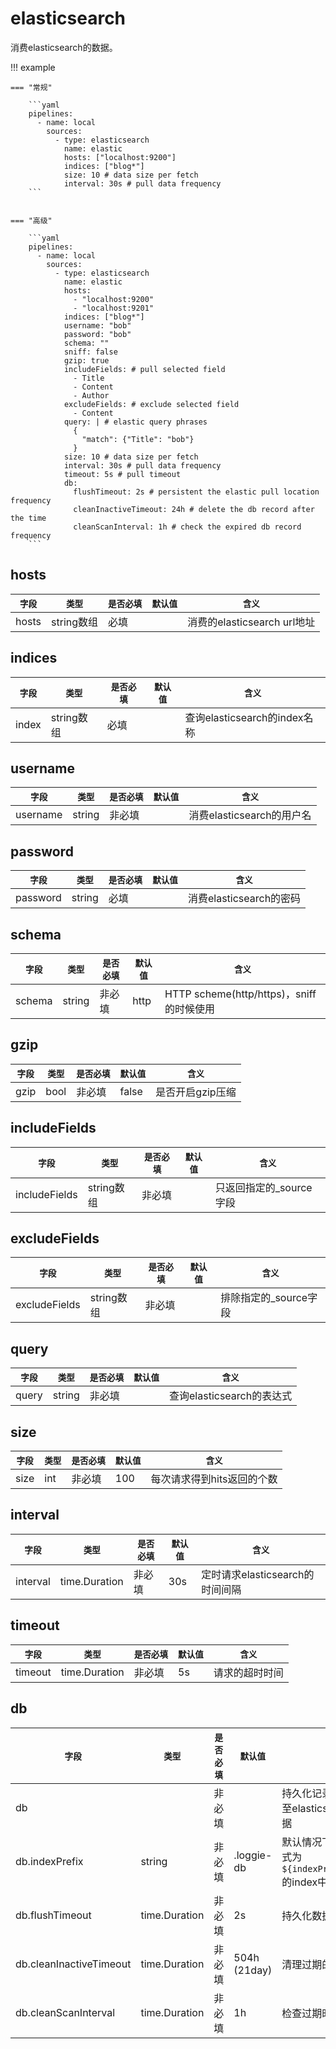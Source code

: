 # elasticsearch

消费elasticsearch的数据。

!!! example

    === "常规"

        ```yaml
        pipelines:
          - name: local
            sources:
              - type: elasticsearch
                name: elastic
                hosts: ["localhost:9200"]
                indices: ["blog*"]
                size: 10 # data size per fetch
                interval: 30s # pull data frequency
        ```


    === "高级"

        ```yaml
        pipelines:
          - name: local
            sources:
              - type: elasticsearch
                name: elastic
                hosts:
                  - "localhost:9200"
                  - "localhost:9201"
                indices: ["blog*"]
                username: "bob"
                password: "bob"
                schema: ""
                sniff: false
                gzip: true
                includeFields: # pull selected field
                  - Title
                  - Content
                  - Author
                excludeFields: # exclude selected field
                  - Content
                query: | # elastic query phrases
                  {
                    "match": {"Title": "bob"}
                  }
                size: 10 # data size per fetch
                interval: 30s # pull data frequency
                timeout: 5s # pull timeout
                db: 
                  flushTimeout: 2s # persistent the elastic pull location frequency
                  cleanInactiveTimeout: 24h # delete the db record after the time
                  cleanScanInterval: 1h # check the expired db record frequency
        ```

## hosts

|    `字段`   |    `类型`    |  `是否必填`  |  `默认值`  |  `含义`  |
| ---------- | ----------- | ----------- | --------- | -------- |
| hosts | string数组  |    必填    |     | 消费的elasticsearch url地址 |

## indices

|    `字段`   |    `类型`    |  `是否必填`  |  `默认值`  |  `含义`  |
| ---------- | ----------- | ----------- | --------- | -------- |
| index | string数组  |    必填    |     | 查询elasticsearch的index名称 |

## username

|    `字段`   |    `类型`    |  `是否必填`  |  `默认值`  |  `含义`  |
| ---------- | ----------- | ----------- | --------- | -------- |
| username | string  |    非必填    |     | 消费elasticsearch的用户名 |

## password

|    `字段`   |    `类型`    |  `是否必填`  |  `默认值`  |  `含义`  |
| ---------- | ----------- | ----------- | --------- | -------- |
| password | string  |    必填    |     | 消费elasticsearch的密码 |

## schema

|    `字段`   |    `类型`    |  `是否必填`  |  `默认值`  |  `含义`  |
| ---------- | ----------- | ----------- | --------- | -------- |
| schema | string  |    非必填    |  http   | HTTP scheme(http/https)，sniff的时候使用 |

## gzip

|    `字段`   |    `类型`    |  `是否必填`  |  `默认值`  |  `含义`  |
| ---------- | ----------- | ----------- | --------- | -------- |
| gzip | bool  |    非必填    |  false   | 是否开启gzip压缩 |

## includeFields

|    `字段`   |    `类型`    |  `是否必填`  |  `默认值`  |  `含义`  |
| ---------- | ----------- | ----------- | --------- | -------- |
| includeFields | string数组  |    非必填    |     | 只返回指定的_source字段 |

## excludeFields

|    `字段`   |    `类型`    |  `是否必填`  |  `默认值`  |  `含义`  |
| ---------- | ----------- | ----------- | --------- | -------- |
| excludeFields | string数组  |    非必填    |     | 排除指定的_source字段 |

## query

|    `字段`   |    `类型`    |  `是否必填`  |  `默认值`  |  `含义`  |
| ---------- | ----------- | ----------- | --------- | -------- |
| query | string  |    非必填    |     | 查询elasticsearch的表达式 |


## size

|    `字段`   |    `类型`    |  `是否必填`  |  `默认值`  |  `含义`  |
| ---------- | ----------- | ----------- | --------- | -------- |
| size | int  |    非必填    |  100   | 每次请求得到hits返回的个数 |

## interval

|    `字段`   |    `类型`    |  `是否必填`  |  `默认值`  |  `含义`  |
| ---------- | ----------- | ----------- | --------- | -------- |
| interval | time.Duration  |    非必填    |  30s   | 定时请求elasticsearch的时间间隔 |

## timeout

|    `字段`   |    `类型`    |  `是否必填`  |  `默认值`  |  `含义`  |
| ---------- | ----------- | ----------- | --------- | -------- |
| timeout | time.Duration  |    非必填    |  5s   | 请求的超时时间 |

## db

|    `字段`   |    `类型`    |  `是否必填`  |  `默认值`  |  `含义`  |
| ---------- | ----------- | ----------- | --------- | -------- |
| db |   |    非必填    |     | 持久化记录查询elasticsearch请求的进度，会存储至elasticsearch中，避免Loggie重启后重复消费数据 |
| db.indexPrefix | string  |    非必填    |  .loggie-db   | 默认情况下，loggie会将持久化的数据定时写入格式为`${indexPrefix}-${pipelineName}-${sourceName}`的index中 |
| db.flushTimeout |  time.Duration |    非必填    |  2s   | 持久化数据写入的间隔时间 |
| db.cleanInactiveTimeout |  time.Duration |    非必填    |  504h (21day)   | 清理过期的持久化数据超时时间 |
| db.cleanScanInterval |  time.Duration |    非必填    |  1h   | 检查过期时间间隔 |

